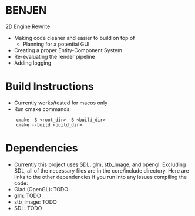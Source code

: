 # BENJEN
2D Engine Rewrite
- Making code cleaner and easier to build on top of
    - Planning for a potential GUI
- Creating a proper Entity-Component System
- Re-evaluating the render pipeline
- Adding logging
# Build Instructions
- Currently works/tested for macos only
- Run cmake commands:
```
    cmake -S <root_dir> -B <build_dir>
    cmake --build <build_dir>
```
# Dependencies
- Currently this project uses SDL, glm, stb_image, and opengl. Excluding SDL, all of the necessary files are in the core/include directory. Here are links to the other dependencies if you run into any issues compiling the code:
- Glad (OpenGL): TODO
- glm: TODO
- stb_image: TODO
- SDL: TODO


